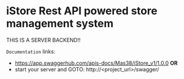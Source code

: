 # iStore Rest API powered store management system
THIS IS A SERVER BACKEND!!

`Documentation` links: 
- https://app.swaggerhub.com/apis-docs/Mas38/iStore_v1/1.0.0 **OR**
- start your server and GOTO: http://<project_url>/swagger/
